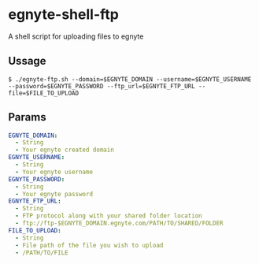 # egnyte-shell-ftp
A shell script for uploading files to egnyte


## Ussage
```shell
$ ./egnyte-ftp.sh --domain=$EGNYTE_DOMAIN --username=$EGNYTE_USERNAME --password=$EGNYTE_PASSWORD --ftp_url=$EGNYTE_FTP_URL --file=$FILE_TO_UPLOAD
```

## Params
```YAML
EGNYTE_DOMAIN:
  - String
  - Your egnyte created domain
EGNYTE_USERNAME:
  - String
  - Your egnyte username
EGNYTE_PASSWORD:
  - String
  - Your egnyte password
EGNYTE_FTP_URL:
  - String
  - FTP protocol along with your shared folder location
  - ftp://ftp-$EGNYTE_DOMAIN.egnyte.com/PATH/TO/SHARED/FOLDER
FILE_TO_UPLOAD:
  - String
  - File path of the file you wish to upload
  - /PATH/TO/FILE
```
